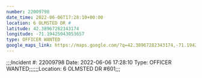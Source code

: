 ```yaml
---
number: 22009798
date_time: 2022-06-06T17:28:10+00:00
location: 6 OLMSTED DR #
latitude: 42.38967282343174
longitude: -71.19425043053657
type: OFFICER WANTED
google_maps_link: https://maps.google.com/?q=42.38967282343174,-71.19425043053657
---
```


;;;Incident #: 22009798  Date: 2022-06-06 17:28:10   Type: OFFICER WANTED;;;;;;Location: 6 OLMSTED DR #601;;;
